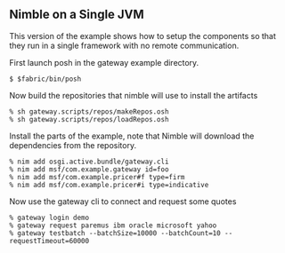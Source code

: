 
## Nimble on a Single JVM ##

This version of the example shows how to setup the components so that they run in a single framework with
no remote communication. 

First launch posh in the gateway example directory.

    $ $fabric/bin/posh

Now build the repositories that nimble will use to install the artifacts

    % sh gateway.scripts/repos/makeRepos.osh
    % sh gateway.scripts/repos/loadRepos.osh

Install the parts of the example, note that Nimble will download the dependencies from the repository.

    % nim add osgi.active.bundle/gateway.cli
    % nim add msf/com.example.gateway id=foo
    % nim add msf/com.example.pricer#f type=firm
    % nim add msf/com.example.pricer#i type=indicative

Now use the gateway cli to connect and request some quotes

    % gateway login demo
    % gateway request paremus ibm oracle microsoft yahoo
    % gateway testbatch --batchSize=10000 --batchCount=10 --requestTimeout=60000
